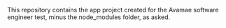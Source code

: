 This repository contains the app project created for the Avamae software engineer test, minus the node_modules folder,  as asked.
